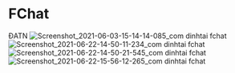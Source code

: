 # FChat
ĐATN
![Screenshot_2021-06-03-15-14-14-085_com dinhtai fchat](https://user-images.githubusercontent.com/45956869/122898525-262c3d80-d375-11eb-9f49-7bec081c430b.jpg)
![Screenshot_2021-06-22-14-50-11-234_com dinhtai fchat](https://user-images.githubusercontent.com/45956869/122898655-422fdf00-d375-11eb-9fdd-6026e6b9c9d8.jpg)
![Screenshot_2021-06-22-14-50-21-545_com dinhtai fchat](https://user-images.githubusercontent.com/45956869/122898692-4956ed00-d375-11eb-871a-f6d5ef8e8bc6.jpg)
![Screenshot_2021-06-22-15-56-12-265_com dinhtai fchat](https://user-images.githubusercontent.com/45956869/122898470-1b71a880-d375-11eb-9f37-93ccf7ef2f0a.jpg)
